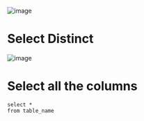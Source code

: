 ![image](https://user-images.githubusercontent.com/60442877/205424354-bb5bce4c-84fa-477b-bf37-c448c51deac5.png)

# Select Distinct

![image](https://user-images.githubusercontent.com/60442877/205424450-9fa1dbe9-3377-4933-8e71-119f60ee0424.png)

# Select all the columns

    select *
    from table_name

